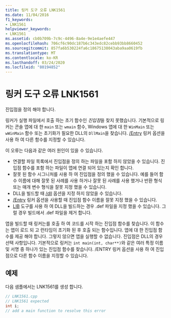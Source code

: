 ```yaml
---
title: 링커 도구 오류 LNK1561
ms.date: 11/04/2016
f1_keywords:
- LNK1561
helpviewer_keywords:
- LNK1561
ms.assetid: cb0b709b-7c9c-4496-8a4e-9e1e4aefe447
ms.openlocfilehash: 706cf6c90dc187b6c343edc82cebb93bb8660452
ms.sourcegitcommit: 857fa6b530224fa6c18675138043aba9aa0619fb
ms.translationtype: MT
ms.contentlocale: ko-KR
ms.lasthandoff: 03/24/2020
ms.locfileid: "80194852"
---
```

# <a name="linker-tools-error-lnk1561"></a>링커 도구 오류 LNK1561

진입점을 정의 해야 합니다.

링커가 실행 파일에서 호출 하는 초기 함수인 *진입점*을 찾지 못했습니다. 기본적으로 링커는 콘솔 앱에 대 한 `main` 또는 `wmain` 함수, Windows 앱에 대 한 `WinMain` 또는 `wWinMain` 함수 또는 초기화가 필요한 DLL의 `DllMain`을 찾습니다. [/Entry](../../build/reference/entry-entry-point-symbol.md) 링커 옵션을 사용 하 여 다른 함수를 지정할 수 있습니다.

이 오류는 다음과 같은 여러 원인이 있을 수 있습니다.
- 연결할 파일 목록에서 진입점을 정의 하는 파일을 포함 하지 않았을 수 있습니다. 진입점 함수를 포함 하는 파일이 앱에 연결 되어 있는지 확인 합니다.
- 잘못 된 함수 시그니처를 사용 하 여 진입점을 정의 했을 수 있습니다. 예를 들어 함수 이름에 대해 잘못 된 사례를 사용 하거나 잘못 된 사례를 사용 했거나 반환 형식 또는 매개 변수 형식을 잘못 지정 했을 수 있습니다.
- DLL을 빌드할 때 [/dll](../../build/reference/dll-build-a-dll.md) 옵션을 지정 하지 않았을 수 있습니다.
- [/Entry](../../build/reference/entry-entry-point-symbol.md) 링커 옵션을 사용할 때 진입점 함수 이름을 잘못 지정 했을 수 있습니다.
- [LIB](../../build/reference/lib-reference.md) 도구를 사용 하 여 DLL을 빌드하는 경우 .def 파일을 지정 했을 수 있습니다. 그럴 경우 빌드에서 .def 파일을 제거 합니다.

앱을 빌드할 때 링커는를 호출 하 여 코드를 시작 하는 진입점 함수를 찾습니다. 이 함수는 앱이 로드 되 고 런타임이 초기화 된 후 호출 되는 함수입니다. 앱에 대 한 진입점 함수를 제공 해야 합니다. 그렇지 않으면 앱을 실행할 수 없습니다. 진입점은 DLL의 경우 선택 사항입니다. 기본적으로 링커는 `int main(int, char**)`와 같은 여러 특정 이름 및 서명 중 하나가 있는 진입점 함수를 찾습니다. /ENTRY 링커 옵션을 사용 하 여 진입점으로 다른 함수 이름을 지정할 수 있습니다.

## <a name="example"></a>예제

다음 샘플에서는 LNK1561를 생성 합니다.

```cpp
// LNK1561.cpp
// LNK1561 expected
int i;
// add a main function to resolve this error
```
